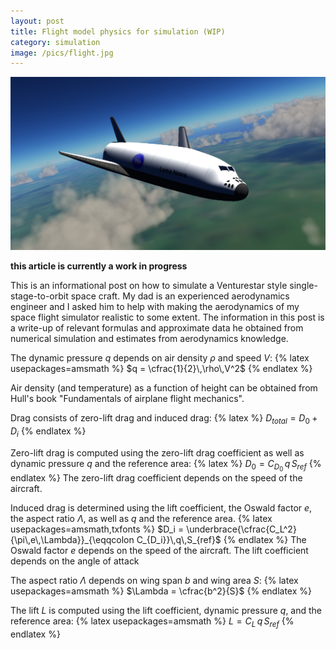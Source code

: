 ```yaml
---
layout: post
title: Flight model physics for simulation (WIP)
category: simulation
image: /pics/flight.jpg
---
```


![sfsim space flight simulator screenshot](/pics/flight.jpg)

**this article is currently a work in progress**

This is an informational post on how to simulate a Venturestar style single-stage-to-orbit space craft.
My dad is an experienced aerodynamics engineer and I asked him to help with making the aerodynamics of my space flight simulator realistic to some extent.
The information in this post is a write-up of relevant formulas and approximate data he obtained from numerical simulation and estimates from aerodynamics knowledge.

The dynamic pressure *q* depends on air density *ρ* and speed *V*:
{% latex usepackages=amsmath %}
$q = \cfrac{1}{2}\,\rho\,V^2$
{% endlatex %}

Air density (and temperature) as a function of height can be obtained from Hull's book "Fundamentals of airplane flight mechanics".

Drag consists of zero-lift drag and induced drag:
{% latex %}
$D_{total} = D_0 + D_i$
{% endlatex %}

Zero-lift drag is computed using the zero-lift drag coefficient as well as dynamic pressure *q* and the reference area:
{% latex %}
$D_0 = C_{D_0}\,q\,S_{ref}$
{% endlatex %}
The zero-lift drag coefficient depends on the speed of the aircraft.

Induced drag is determined using the lift coefficient, the Oswald factor *e*, the aspect ratio *Λ*, as well as *q* and the reference area.
{% latex usepackages=amsmath,txfonts %}
$D_i = \underbrace{\cfrac{C_L^2}{\pi\,e\,\Lambda}}_{\eqqcolon C_{D_i}}\,q\,S_{ref}$
{% endlatex %}
The Oswald factor *e* depends on the speed of the aircraft.
The lift coefficient depends on the angle of attack

The aspect ratio *Λ* depends on wing span *b* and wing area *S*:
{% latex usepackages=amsmath %}
$\Lambda = \cfrac{b^2}{S}$
{% endlatex %}

The lift *L* is computed using the lift coefficient, dynamic pressure *q*, and the reference area:
{% latex usepackages=amsmath %}
$L = C_L\,q\,S_{ref}$
{% endlatex %}

<!-- side force Y and coefficient C_Y -->
<!-- coordinate system aircraft -->
<!-- wind system and angles -->

[1]: https://www.jakobmaier.at/posts/flight-simulation/
